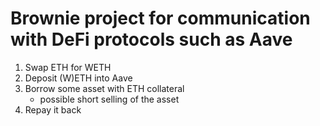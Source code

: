 # Brownie project for communication with DeFi protocols such as Aave

1. Swap ETH for WETH
2. Deposit (W)ETH into Aave
3. Borrow some asset with ETH collateral
    - possible short selling of the asset
4. Repay it back
